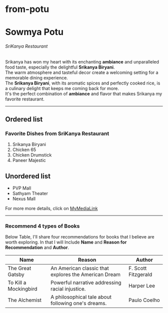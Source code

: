 # from-potu
# Sowmya Potu
###### SriKanya Restaurant
Srikanya has won my heart with its enchanting **ambiance** and unparalleled food taste, especially the delightful **Srikanya Biryani**. <br>The warm atmosphere and tasteful decor create a welcoming setting for a memorable dining experience. <br>The **Srikanya Biryani**, with its aromatic spices and perfectly cooked rice, is a culinary delight that keeps me coming back for more.<br> It's the perfect combination of **ambiance** and flavor that makes Srikanya my favorite restaurant.

---
## Ordered list
### Favorite Dishes from SriKanya Restaurant

1. Srikanya Biryani
2. Chicken 65
3. Chicken Drumstick
4. Paneer Majestic


## Unordered list
* PVP Mall
* Sathyam Theater
* Nexus Mall

For more more details, click on [MyMediaLink](/MyMedia.md)

---
### Recommend 4 types of Books
Below Table, I'll share four recommendations for books that I believe are worth exploring. In that I will Include **Name** and **Reason for Recommendation** and **Author**.

| Name | Reason | Author|
| --- | ---| --- |
|  The Great Gatsby|An American classic that explores the American Dream | F. Scott Fitzgerald  |
|To Kill a Mockingbird|Powerful narrative addressing racial injustice.|Harper Lee |
|The Alchemist|A philosophical tale about following one's dreams.|Paulo Coelho|




